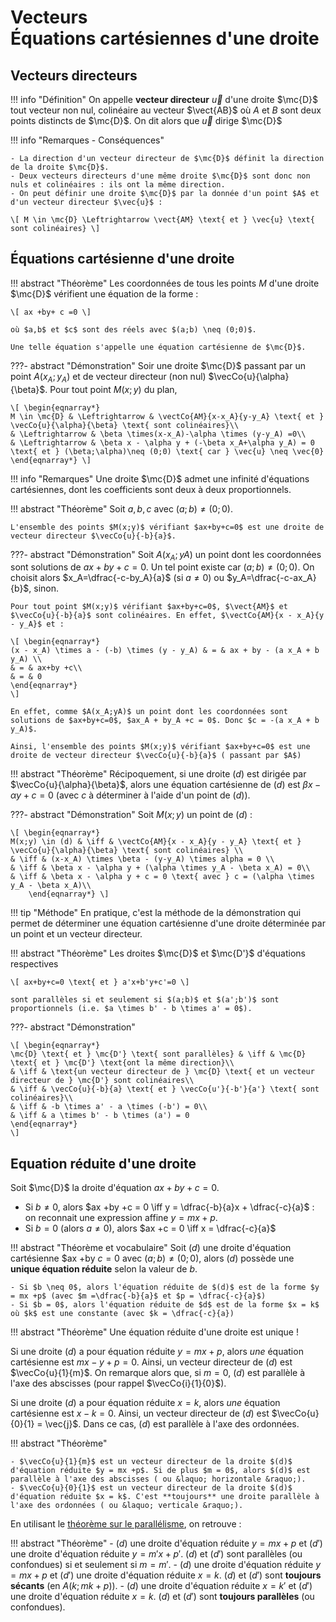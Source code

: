 # Vecteurs<br>Équations cartésiennes d'une droite

## Vecteurs directeurs

!!! info "Définition"
    On appelle **vecteur directeur** $\vec{u}$ d'une droite $\mc{D}$ tout vecteur non nul, colinéaire au vecteur $\vect{AB}$ où $A$ et $B$ sont deux points distincts de $\mc{D}$. On dit alors que $\vec{u}$ dirige $\mc{D}$


!!! info "Remarques - Conséquences"

    - La direction d'un vecteur directeur de $\mc{D}$ définit la direction de la droite $\mc{D}$.
    - Deux vecteurs directeurs d'une même droite $\mc{D}$ sont donc non nuls et colinéaires : ils ont la même direction.
    - On peut définir une droite $\mc{D}$ par la donnée d'un point $A$ et d'un vecteur directeur $\vec{u}$ :

    \[ M \in \mc{D} \Leftrightarrow \vect{AM} \text{ et } \vec{u} \text{ sont colinéaires} \]


## Équations cartésienne d'une droite

!!! abstract "Théorème"
    Les coordonnées de tous les points $M$ d'une droite $\mc{D}$ vérifient une équation de la forme :
    
    \[ ax +by+ c =0 \]
    
    où $a,b$ et $c$ sont des réels avec $(a;b) \neq (0;0)$.

    Une telle équation s'appelle une équation cartésienne de $\mc{D}$.

???- abstract "Démonstration"
    Soir une droite $\mc{D}$ passant par un point $A(x_A;y_A)$ et de vecteur directeur (non nul) $\vecCo{u}{\alpha}{\beta}$. Pour tout point $M(x;y)$ du plan,

    \[ \begin{eqnarray*}
    M \in \mc{D} & \Leftrightarrow & \vectCo{AM}{x-x_A}{y-y_A} \text{ et } \vecCo{u}{\alpha}{\beta} \text{ sont colinéaires}\\
    & \Leftrightarrow & \beta \times(x-x_A)-\alpha \times (y-y_A) =0\\
    & \Leftrightarrow & \beta x - \alpha y + (-\beta x_A+\alpha y_A) = 0 \text{ et } (\beta;\alpha)\neq (0;0) \text{ car } \vec{u} \neq \vec{0}
    \end{eqnarray*} \]

!!! info "Remarques"
    Une droite $\mc{D}$ admet une infinité d'équations cartésiennes, dont les coefficients sont deux à deux proportionnels.

!!! abstract "Théorème"
    Soit $a,b,c$ avec $(a;b) \neq (0;0)$.

    L'ensemble des points $M(x;y)$ vérifiant $ax+by+c=0$ est une droite de vecteur directeur $\vecCo{u}{-b}{a}$.

???- abstract "Démonstration"
    Soit $A(x_A;yA)$ un point dont les coordonnées sont solutions de $ax+by+c=0$. Un tel point existe car $(a;b) \neq (0;0)$. On choisit alors $x_A=\dfrac{-c-by_A}{a}$ (si $a\neq 0$) ou $y_A=\dfrac{-c-ax_A}{b}$, sinon.

    Pour tout point $M(x;y)$ vérifiant $ax+by+c=0$, $\vect{AM}$ et $\vecCo{u}{-b}{a}$ sont colinéaires. En effet, $\vectCo{AM}{x - x_A}{y - y_A}$ et :

    \[ \begin{eqnarray*}
    (x - x_A) \times a - (-b) \times (y - y_A) & = & ax + by - (a x_A + b y_A) \\
    & = & ax+by +c\\
    & = & 0
    \end{eqnarray*}
    \]

    En effet, comme $A(x_A;yA)$ un point dont les coordonnées sont solutions de $ax+by+c=0$, $ax_A + by_A +c = 0$. Donc $c = -(a x_A + b y_A)$.

    Ainsi, l'ensemble des points $M(x;y)$ vérifiant $ax+by+c=0$ est une droite de vecteur directeur $\vecCo{u}{-b}{a}$ ( passant par $A$)

!!! abstract "Théorème"
    Récipoquement, si une droite $(d)$ est dirigée par $\vecCo{u}{\alpha}{\beta}$, alors une équation cartésienne de $(d)$ est $\beta x - \alpha y + c = 0$ (avec $c$ à déterminer à l'aide d'un point de $(d)$).

???- abstract "Démonstration"
    Soit $M(x;y)$ un point de $(d)$ :

    \[ \begin{eqnarray*}
    M(x;y) \in (d) & \iff & \vectCo{AM}{x - x_A}{y - y_A} \text{ et } \vecCo{u}{\alpha}{\beta} \text{ sont colinéaires} \\
    & \iff & (x-x_A) \times \beta - (y-y_A) \times alpha = 0 \\
    & \iff & \beta x - \alpha y + (\alpha \times y_A - \beta x_A) = 0\\
    & \iff & \beta x - \alpha y + c = 0 \text{ avec } c = (\alpha \times y_A - \beta x_A)\\
        \end{eqnarray*} \]

!!! tip "Méthode"
    En pratique, c'est la méthode de la démonstration qui permet de déterminer une équation cartésienne d'une droite déterminée par un point et un vecteur directeur.

!!! abstract "Théorème"
    Les droites $\mc{D}$ et $\mc{D'}$ d'équations respectives 

    \[ ax+by+c=0 \text{ et } a'x+b'y+c'=0 \]

    sont parallèles si et seulement si $(a;b)$ et $(a';b')$ sont proportionnels (i.e. $a \times b' - b \times a' = 0$).

???- abstract "Démonstration"
    
    \[ \begin{eqnarray*}
    \mc{D} \text{ et } \mc{D'} \text{ sont parallèles} & \iff & \mc{D} \text{ et } \mc{D'} \text{ont la même direction}\\
    & \iff & \text{un vecteur directeur de } \mc{D} \text{ et un vecteur directeur de } \mc{D'} sont colinéaires\\
    & \iff & \vecCo{u}{-b}{a} \text{ et } \vecCo{u'}{-b'}{a'} \text{ sont colinéaires}\\
    & \iff & -b \times a' - a \times (-b') = 0\\
    & \iff & a \times b' - b \times (a') = 0
    \end{eqnarray*}
    \]

## Equation réduite d'une droite

Soit $\mc{D}$ la droite d'équation $ax+by+c = 0$.

- Si $b \neq 0$, alors $ax +by +c = 0 \iff y = \dfrac{-b}{a}x + \dfrac{-c}{a}$ : on reconnait une expression affine $y = mx + p$.
- Si $b = 0$ (alors $a \neq 0$), alors $ax +c = 0 \iff x =  \dfrac{-c}{a}$

!!! abstract "Théorème et vocabulaire"
    Soit $(d)$ une droite d'équation cartésienne $ax +by $c =0$ avec $(a;b) \neq (0;0)$, alors $(d)$ possède une **unique équation réduite** selon la valeur de $b$.

    - Si $b \neq 0$, alors l'équation réduite de $(d)$ est de la forme $y = mx +p$ (avec $m =\dfrac{-b}{a}$ et $p = \dfrac{-c}{a}$)
    - Si $b = 0$, alors l'équation réduite de $d$ est de la forme $x = k$ où $k$ est une constante (avec $k = \dfrac{-c}{a})

!!! abstract "Théorème"
    Une équation réduite d'une droite est unique !

Si une droite $(d)$ a pour équation réduite $y=mx +p$, alors *une* équation cartésienne est $mx -y + p = 0$. Ainsi, un vecteur directeur de $(d)$ est $\vecCo{u}{1}{m}$. On remarque alors que, si $m = 0$, $(d)$ est parallèle à l'axe des abscisses (pour rappel $\vecCo{i}{1}{0}$).

Si une droite $(d)$ a pour équation réduite $x = k$, alors *une* équation cartésienne est $x - k = 0$. Ainsi, un vecteur directeur de $(d)$ est $\vecCo{u}{0}{1} = \vec{j}$. Dans ce cas, $(d)$ est parallèle à l'axe des ordonnées.

!!! abstract "Théorème"
    
    - $\vecCo{u}{1}{m}$ est un vecteur directeur de la droite $(d)$ d'équation réduite $y = mx +p$. Si de plus $m = 0$, alors $(d)$ est parallèle à l'axe des abscisses ( ou &laquo; horizontale &raquo;).
    - $\vecCo{u}{0}{1}$ est un vecteur directeur de la droite $(d)$ d'équation réduite $x = k$. C'est **toujours** une droite parallèle à l'axe des ordonnées ( ou &laquo; verticale &raquo;).

En utilisant le [théorème sur le parallélisme](./colinearite.md#col_par), on retrouve :

!!! abstract "Théorème"
    - $(d)$ une droite d'équation réduite $y=mx +p$ et $(d')$ une droite d'équation réduite $y=m' x + p'$. $(d)$ et $(d')$ sont parallèles (ou confondues) si et seulement si $m = m'$.
    - $(d)$ une droite d'équation réduite $y=mx +p$ et $(d')$ une droite d'équation réduite $x = k$. $(d)$ et $(d')$ sont **toujours sécants** (en $A(k; mk+p)$).
    - $(d)$ une droite d'équation réduite $x = k'$ et $(d')$ une droite d'équation réduite $x = k$. $(d)$ et $(d')$ sont **toujours parallèles** (ou confondues).